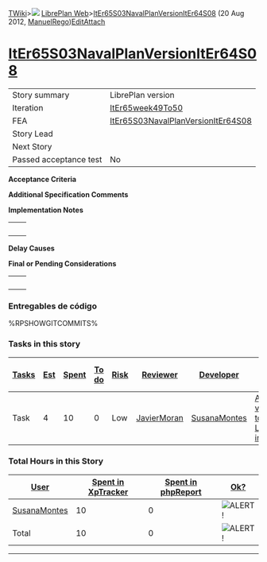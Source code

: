 [TWiki](Main_WebHome)&gt;![](/twiki/pub/TWiki/TWikiDocGraphics/web-bg-small.gif) [LibrePlan Web](LibrePlan_WebHome)&gt;[ItEr65S03NavalPlanVersionItEr64S08](LibrePlan_ItEr65S03NavalPlanVersionItEr64S08 "Topic revision: 4 (20 Aug 2012 - 09:52:49)") (20 Aug 2012, [ManuelRego](Main_ManuelRego))[Edit](LibrePlan_ItEr65S03NavalPlanVersionItEr64S08?t=1520343643 "Edit this topic text")[Attach](/twiki/bin/attach/LibrePlan/ItEr65S03NavalPlanVersionItEr64S08 "Attach an image or document to this topic")  

 [ItEr65S03NavalPlanVersionItEr64S08](LibrePlan_ItEr65S03NavalPlanVersionItEr64S08)
===================================================================================

|                        |                                                                                    |
|------------------------|------------------------------------------------------------------------------------|
| Story summary          | LibrePlan version                                                                  |
| Iteration              | [ItEr65week49To50](LibrePlan_ItEr65week49To50)                                     |
| FEA                    | [ItEr65S03NavalPlanVersionItEr64S08](LibrePlan_ItEr65S03NavalPlanVersionItEr64S08) |
| Story Lead             |                                                                                    |
| Next Story             |                                                                                    |
| Passed acceptance test | No                                                                                 |

**Acceptance Criteria**

**Additional Specification Comments**

**Implementation Notes**

|     |     |
|-----|-----|
|     |     |

**Delay Causes**

**Final or Pending Considerations**

|     |     |
|-----|-----|
|     |     |

###  Entregables de código

%RPSHOWGITCOMMITS%

###  Tasks in this story

| [Tasks](LibrePlan_ItEr65S03NavalPlanVersionItEr64S08?sortcol=0;table=2;up=0#sorted_table "Sort by this column") | [Est](LibrePlan_ItEr65S03NavalPlanVersionItEr64S08?sortcol=1;table=2;up=0#sorted_table "Sort by this column") | [Spent](LibrePlan_ItEr65S03NavalPlanVersionItEr64S08?sortcol=2;table=2;up=0#sorted_table "Sort by this column") | [To do](LibrePlan_ItEr65S03NavalPlanVersionItEr64S08?sortcol=3;table=2;up=0#sorted_table "Sort by this column") | [Risk](LibrePlan_ItEr65S03NavalPlanVersionItEr64S08?sortcol=4;table=2;up=0#sorted_table "Sort by this column") | [Reviewer](LibrePlan_ItEr65S03NavalPlanVersionItEr64S08?sortcol=5;table=2;up=0#sorted_table "Sort by this column") | [Developer](LibrePlan_ItEr65S03NavalPlanVersionItEr64S08?sortcol=6;table=2;up=0#sorted_table "Sort by this column") | [Task Name](LibrePlan_ItEr65S03NavalPlanVersionItEr64S08?sortcol=7;table=2;up=0#sorted_table "Sort by this column") | [Start Date](LibrePlan_ItEr65S03NavalPlanVersionItEr64S08?sortcol=8;table=2;up=0#sorted_table "Sort by this column") | [Est End Date](LibrePlan_ItEr65S03NavalPlanVersionItEr64S08?sortcol=9;table=2;up=0#sorted_table "Sort by this column") | [End Date](LibrePlan_ItEr65S03NavalPlanVersionItEr64S08?sortcol=10;table=2;up=0#sorted_table "Sort by this column") |
|-----------------------------------------------------------------------------------------------------------------|---------------------------------------------------------------------------------------------------------------|-----------------------------------------------------------------------------------------------------------------|-----------------------------------------------------------------------------------------------------------------|----------------------------------------------------------------------------------------------------------------|--------------------------------------------------------------------------------------------------------------------|---------------------------------------------------------------------------------------------------------------------|---------------------------------------------------------------------------------------------------------------------|----------------------------------------------------------------------------------------------------------------------|------------------------------------------------------------------------------------------------------------------------|---------------------------------------------------------------------------------------------------------------------|
| Task                                                                                                            | 4                                                                                                             | 10                                                                                                              | 0                                                                                                               | Low                                                                                                            | [JavierMoran](Main_JavierMoran)                                                                                    | [SusanaMontes](Main_SusanaMontes)                                                                                   | [Add version to LibrePlan interface](LibrePlan_AnA04S04NavalPlanVersion#TasK1)                                      |                                                                                                                      |                                                                                                                        |                                                                                                                     |

###  Total Hours in this Story

| [User](LibrePlan_ItEr65S03NavalPlanVersionItEr64S08?sortcol=0;table=3;up=0#sorted_table "Sort by this column") | [Spent in XpTracker](LibrePlan_ItEr65S03NavalPlanVersionItEr64S08?sortcol=1;table=3;up=0#sorted_table "Sort by this column") | [Spent in phpReport](LibrePlan_ItEr65S03NavalPlanVersionItEr64S08?sortcol=2;table=3;up=0#sorted_table "Sort by this column") | [Ok?](LibrePlan_ItEr65S03NavalPlanVersionItEr64S08?sortcol=3;table=3;up=0#sorted_table "Sort by this column") |
|----------------------------------------------------------------------------------------------------------------|------------------------------------------------------------------------------------------------------------------------------|------------------------------------------------------------------------------------------------------------------------------|---------------------------------------------------------------------------------------------------------------|
| [SusanaMontes](Main_SusanaMontes)                                                                              | 10                                                                                                                           | 0                                                                                                                            | ![ALERT!](/twiki/pub/TWiki/TWikiDocGraphics/warning.gif "ALERT!")                                             |
| Total                                                                                                          | 10                                                                                                                           | 0                                                                                                                            | ![ALERT!](/twiki/pub/TWiki/TWikiDocGraphics/warning.gif "ALERT!")                                             |

------------------------------------------------------------------------
